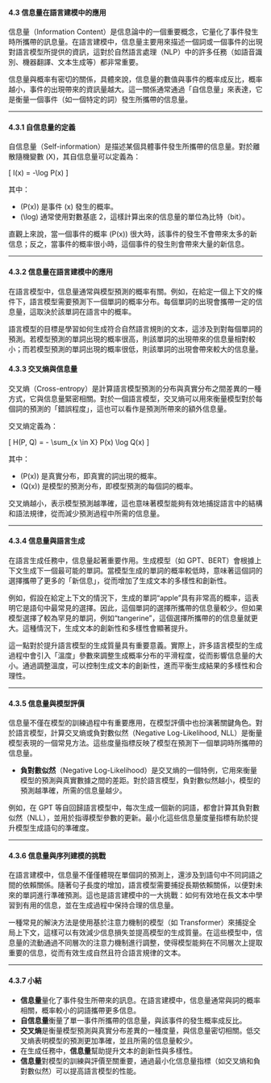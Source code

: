 #### **4.3 信息量在語言建模中的應用**

信息量（Information Content）是信息論中的一個重要概念，它量化了事件發生時所攜帶的訊息量。在語言建模中，信息量主要用來描述一個詞或一個事件的出現對語言模型所提供的資訊，這對於自然語言處理（NLP）中的許多任務（如語音識別、機器翻譯、文本生成等）都非常重要。

信息量與概率有密切的關係，具體來說，信息量的數值與事件的概率成反比，概率越小，事件的出現帶來的資訊量越大。這一關係通常通過「自信息量」來表達，它是衡量一個事件（如一個特定的詞）發生所攜帶的信息量。

---

#### **4.3.1 自信息量的定義**

自信息量（Self-information）是描述某個具體事件發生所攜帶的信息量。對於離散隨機變數 \(X\)，其自信息量可以定義為：

\[
I(x) = -\log P(x)
\]

其中：
- \(P(x)\) 是事件 \(x\) 發生的概率。
- \(\log\) 通常使用對數基底 2，這樣計算出來的信息量的單位為比特（bit）。

直觀上來說，當一個事件的概率 \(P(x)\) 很大時，該事件的發生不會帶來太多的新信息；反之，當事件的概率很小時，這個事件的發生則會帶來大量的新信息。

---

#### **4.3.2 信息量在語言建模中的應用**

在語言模型中，信息量通常與模型預測的概率有關。例如，在給定一個上下文的條件下，語言模型需要預測下一個單詞的概率分布。每個單詞的出現會攜帶一定的信息量，這取決於該單詞在語言中的概率。

語言模型的目標是學習如何生成符合自然語言規則的文本，這涉及到對每個單詞的預測。若模型預測的單詞出現的概率很高，則該單詞的出現帶來的信息量相對較小；而若模型預測的單詞出現的概率很低，則該單詞的出現會帶來較大的信息量。

#### **4.3.3 交叉熵與信息量**

交叉熵（Cross-entropy）是計算語言模型預測的分布與真實分布之間差異的一種方式，它與信息量緊密相關。對於一個語言模型，交叉熵可以用來衡量模型對於每個詞的預測的「錯誤程度」，這也可以看作是預測所帶來的額外信息量。

交叉熵定義為：

\[
H(P, Q) = - \sum_{x \in X} P(x) \log Q(x)
\]

其中：
- \(P(x)\) 是真實分布，即真實的詞出現的概率。
- \(Q(x)\) 是模型的預測分布，即模型預測的每個詞的概率。

交叉熵越小，表示模型預測越準確，這也意味著模型能夠有效地捕捉語言中的結構和語法規律，從而減少預測過程中所需的信息量。

---

#### **4.3.4 信息量與語言生成**

在語言生成任務中，信息量起著重要作用。生成模型（如 GPT、BERT）會根據上下文生成下一個最可能的單詞。當模型生成的單詞的概率較低時，意味著這個詞的選擇攜帶了更多的「新信息」，從而增加了生成文本的多樣性和創新性。

例如，假設在給定上下文的情況下，生成的單詞“apple”具有非常高的概率，這表明它是語句中最常見的選擇。因此，這個單詞的選擇所攜帶的信息量較少。但如果模型選擇了較為罕見的單詞，例如“tangerine”，這個選擇所攜帶的的信息量就更大。這種情況下，生成文本的創新性和多樣性會顯著提升。

這一點對於提升語言模型的生成質量具有重要意義。實際上，許多語言模型的生成過程中會引入「溫度」參數來調整生成概率分布的平滑程度，從而影響信息量的大小。通過調整溫度，可以控制生成文本的創新性，進而平衡生成結果的多樣性和合理性。

---

#### **4.3.5 信息量與模型評價**

信息量不僅在模型的訓練過程中有重要應用，在模型評價中也扮演著關鍵角色。對於語言模型，計算交叉熵或負對數似然（Negative Log-Likelihood, NLL）是衡量模型表現的一個常見方法。這些度量指標反映了模型在預測下一個單詞時所攜帶的信息量。

- **負對數似然**（Negative Log-Likelihood）是交叉熵的一個特例，它用來衡量模型的預測與真實數據之間的差距。對於語言模型，負對數似然越小，模型的預測越準確，所需的信息量越少。

例如，在 GPT 等自回歸語言模型中，每次生成一個新的詞語，都會計算其負對數似然（NLL），並用於指導模型參數的更新。最小化這些信息量度量指標有助於提升模型生成語句的準確度。

---

#### **4.3.6 信息量與序列建模的挑戰**

在語言建模中，信息量不僅僅體現在單個詞的預測上，還涉及到語句中不同詞語之間的依賴關係。隨著句子長度的增加，語言模型需要捕捉長期依賴關係，以便對未來的單詞進行準確預測。這也是語言建模中的一大挑戰：如何有效地在長文本中學習到有用的信息，並在生成過程中保持合理的信息量。

一種常見的解決方法是使用基於注意力機制的模型（如 Transformer）來捕捉全局上下文，這樣可以有效減少信息損失並提高模型的生成質量。在這些模型中，信息量的流動通過不同層次的注意力機制進行調整，使得模型能夠在不同層次上提取重要的信息，從而有效生成自然且符合語言規律的文本。

---

#### **4.3.7 小結**

- **信息量**量化了事件發生所帶來的訊息。在語言建模中，信息量通常與詞的概率相關，概率較小的詞語攜帶更多信息。
- **自信息量**衡量了單一事件所攜帶的信息量，與該事件的發生概率成反比。
- **交叉熵**是衡量模型預測與真實分布差異的一種度量，與信息量密切相關。低交叉熵表明模型的預測更加準確，並且所需的信息量較少。
- 在生成任務中，**信息量**幫助提升文本的創新性與多樣性。
- **信息量**對模型的訓練與評價至關重要，通過最小化信息量指標（如交叉熵和負對數似然）可以提高語言模型的性能。